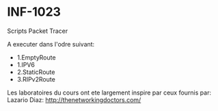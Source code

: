 # INF-1023


Scripts Packet Tracer

A executer dans l'odre suivant:

- 1.EmptyRoute
- 1.IPV6
- 2.StaticRoute
- 3.RIPv2Route




Les laboratoires du cours ont ete largement inspire par ceux fournis par:
Lazario Diaz:
http://thenetworkingdoctors.com/
